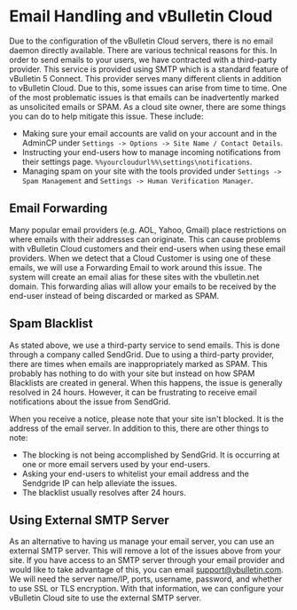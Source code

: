 # Email Handling and vBulletin Cloud

Due to the configuration of the vBulletin Cloud servers, there is no email daemon directly available. There are various technical reasons for this. In order to send emails to your users, we have contracted with a third-party provider. This service is provided using SMTP which is a standard feature of vBulletin 5 Connect. This provider serves many different clients in addition to vBulletin Cloud. Due to this, some issues can arise from time to time. One of the most problematic issues is that emails can be inadvertently marked as unsolicited emails or SPAM. As a cloud site owner, there are some things you can do to help mitigate this issue. These include:

- Making sure your email accounts are valid on your account and in the AdminCP under `Settings -> Options -> Site Name / Contact Details`.
- Instructing your end-users how to manage incoming notifications from their settings page. `%%yourcloudurl%%\settings\notifications`.
- Managing spam on your site with the tools provided under `Settings -> Spam Management` and `Settings -> Human Verification Manager`.

## Email Forwarding

Many popular email providers (e.g. AOL, Yahoo, Gmail) place restrictions on where emails with their addresses can originate. This can cause problems with vBulletin Cloud customers and their end-users when using these email providers. When we detect that a Cloud Customer is using one of these emails, we will use a Forwarding Email to work around this issue. The system will create an email alias for these sites with the vbulletin.net domain. This forwarding alias will allow your emails to be received by the end-user instead of being discarded or marked as SPAM.

## Spam Blacklist

As stated above, we use a third-party service to send emails. This is done through a company called SendGrid. Due to using a third-party provider, there are times when emails are inappropriately marked as SPAM. This probably has nothing to do with your site but instead on how SPAM Blacklists are created in general. When this happens, the issue is generally resolved in 24 hours. However, it can be frustrating to receive email notifications about the issue from SendGrid.

When you receive a notice, please note that your site isn't blocked. It is the address of the email server. In addition to this, there are other things to note:

- The blocking is not being accomplished by SendGrid. It is occurring at one or more email servers used by your end-users.
- Asking your end-users to whitelist your email address and the Sendgride IP can help alleviate the issues.
- The blacklist usually resolves after 24 hours.

## Using External SMTP Server

As an alternative to having us manage your email server, you can use an external SMTP server. This will remove a lot of the issues above from your site. If you have access to an SMTP server through your email provider and would like to take advantage of this, you can email support@vbulletin.com. We will need the server name/IP, ports, username, password, and whether to use SSL or TLS encryption. With that information, we can configure your vBulletin Cloud site to use the external SMTP server.
